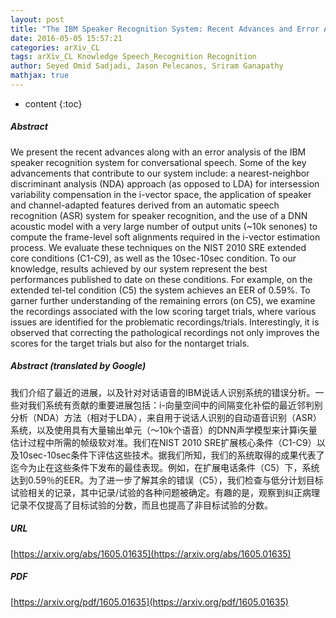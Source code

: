 ```yaml
---
layout: post
title: "The IBM Speaker Recognition System: Recent Advances and Error Analysis"
date: 2016-05-05 15:57:21
categories: arXiv_CL
tags: arXiv_CL Knowledge Speech_Recognition Recognition
author: Seyed Omid Sadjadi, Jason Pelecanos, Sriram Ganapathy
mathjax: true
---
```


* content
{:toc}

##### Abstract
We present the recent advances along with an error analysis of the IBM speaker recognition system for conversational speech. Some of the key advancements that contribute to our system include: a nearest-neighbor discriminant analysis (NDA) approach (as opposed to LDA) for intersession variability compensation in the i-vector space, the application of speaker and channel-adapted features derived from an automatic speech recognition (ASR) system for speaker recognition, and the use of a DNN acoustic model with a very large number of output units (~10k senones) to compute the frame-level soft alignments required in the i-vector estimation process. We evaluate these techniques on the NIST 2010 SRE extended core conditions (C1-C9), as well as the 10sec-10sec condition. To our knowledge, results achieved by our system represent the best performances published to date on these conditions. For example, on the extended tel-tel condition (C5) the system achieves an EER of 0.59%. To garner further understanding of the remaining errors (on C5), we examine the recordings associated with the low scoring target trials, where various issues are identified for the problematic recordings/trials. Interestingly, it is observed that correcting the pathological recordings not only improves the scores for the target trials but also for the nontarget trials.

##### Abstract (translated by Google)
我们介绍了最近的进展，以及针对对话语音的IBM说话人识别系统的错误分析。一些对我们系统有贡献的重要进展包括：i-向量空间中的间隔变化补偿的最近邻判别分析（NDA）方法（相对于LDA），来自用于说话人识别的自动语音识别（ASR）系统，以及使用具有大量输出单元（〜10k个语音）的DNN声学模型来计算i矢量估计过程中所需的帧级软对准。我们在NIST 2010 SRE扩展核心条件（C1-C9）以及10sec-10sec条件下评估这些技术。据我们所知，我们的系统取得的成果代表了迄今为止在这些条件下发布的最佳表现。例如，在扩展电话条件（C5）下，系统达到0.59％的EER。为了进一步了解其余的错误（C5），我们检查与低分计划目标试验相关的记录，其中记录/试验的各种问题被确定。有趣的是，观察到纠正病理记录不仅提高了目标试验的分数，而且也提高了非目标试验的分数。

##### URL
[https://arxiv.org/abs/1605.01635](https://arxiv.org/abs/1605.01635)

##### PDF
[https://arxiv.org/pdf/1605.01635](https://arxiv.org/pdf/1605.01635)

